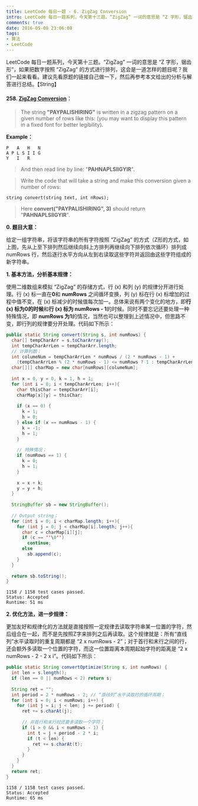 ```yaml
---
title: LeetCode 每日一题 - 6. ZigZag Conversion
intro: LeetCode 每日一题系列，今天第十三题。“ZigZag” 一词的意思是 “Z 字形，锯齿形”，如果把数字按照 “ZigZag” 的方式进行排列，这会是一道怎样的题目呢？我们一起来看看。建议先看原题的链接自己做一下，然后再参考本文给出的分析与解答进行总结。【String】
comments: true
date: 2016-05-08 23:06:08
tags:
- 算法
- LeetCode
---
```


LeetCode 每日一题系列，今天第十三题。“ZigZag” 一词的意思是 “Z 字形，锯齿形”，如果把数字按照 “ZigZag” 的方式进行排列，这会是一道怎样的题目呢？我们一起来看看。建议先看原题的链接自己做一下，然后再参考本文给出的分析与解答进行总结。【String】

#### 258. [ZigZag Conversion](https://leetcode.com/problems/zigzag-conversion/)：


> The string **"PAYPALISHIRING"** is written in a zigzag pattern on a given number of rows like this: (you may want to display this pattern in a fixed font for better legibility).

**Example：**

```text
P   A   H   N
A P L S I I G
Y   I   R
```

> And then read line by line: "**PAHNAPLSIIGYIR**".

> Write the code that will take a string and make this conversion given a number of rows:

```text
string convert(string text, int nRows);
```

> Here **convert("PAYPALISHIRING", 3)** should return "**PAHNAPLSIIGYIR**".

**0. 题目大意：**

给定一组字符串，将该字符串的所有字符按照 “ZigZag” 的方式（Z形的方式，如上图，先从上至下排列然后继续向斜上方排列再继续向下排列依次循环）排列成 numRows 行，然后逐行水平方向从左到右读取这些字符并返回由这些字符组成的新字符串。

**1. 基本方法，分析基本规律：**

使用二维数组来模拟 “ZigZag” 的存储方式，行 (x) 和列 (y) 的规律分开进行处理。行 (x) 标一直在**0**和 **numRows** 之间循环变换，列 (y) 标在行 (x) 标增加的过程中值不变，在 (x) 标减少的时候值每次加一。总体来说有两个变化的地方，即**行 (x) 标为0的时候**和**行 (x) 标为 numRows - 1**的时候。同时不要忘记还要处理一种特殊情况，即 **numRows 为1**的情况，当然也可以整理到上述情况中，但思路不变，即行列的规律要分开处理。代码如下所示：

```java
public static String convert(String s, int numRows) {
  char[] tempCharArr = s.toCharArray();
  int tempCharArrLen = tempCharArr.length;
  // 计算列数；
  int columeNum = tempCharArrLen * numRows / (2 * numRows - 1) + 
    (tempCharArrLen % (2 * numRows - 1) <= numRows ? 1 : tempCharArrLen % (2 * numRows - 1) - numRows + 1);
  char[][] charMap = new char[numRows][columeNum];
  
  int x = 0, y = 0, k = 1, h = 1;
  for (int i = 0; i < tempCharArrLen; i++){
    char thisChar = tempCharArr[i];
    charMap[x][y] = thisChar;
    
    if (x == 0) {
      k = 1;
      h = 0;
    } else if (x == numRows - 1) {
      k = -1;
      h = 1;
    }
    
    // 特殊情况；
    if (numRows == 1) {
      k = 0;
      h = 1;
    }
      
    x = x + k;
    y = y + h;
  }    
  
  StringBuffer sb = new StringBuffer();
  
  // Output string；
  for (int i = 0; i < charMap.length; i++){
    for (int j = 0; j < charMap[i].length; j++){
      char c = charMap[i][j];
      if (c == ''\0'')
        continue;
      else
        sb.append(c);
    }
  }
  
  return sb.toString();
}
```

```text
1158 / 1158 test cases passed.
Status: Accepted
Runtime: 51 ms
```

**2. 优化方法，进一步规律：**

更加友好和规律化的方法就是直接按照一定规律去读取字符串某一位置的字符，然后组合在一起，而不是先按照Z字来排列之后再读取。这个规律就是：所有“直线列”水平读取时的重复周期都是 “2 x numRows - 2”；对于首行和末行之间的行，还会额外多读取一个位置的字符，而这一位置距离本周期起始字符的距离是 “2 x numRows - 2 - 2 x i”。代码如下所示：

```java
public static String convertOptimize(String s, int numRows) {
  int len = s.length();  
  if (len == 0 || numRows < 2) return s;  
    
  String ret = "";   
  int period = 2 * numRows - 2; // “直线列”水平读取时的循环周期；
  for (int i = 0; i < numRows; i++) {  
    for (int j = i; j < len; j += period) {  
      ret += s.charAt(j);  
        
      // 非首行和末行时还要多读取一个字符；
      if (i > 0 && i < numRows - 1) {  
        int t = j + period - 2 * i;  
        if (t < len) {  
          ret += s.charAt(t);  
        }  
      }  
    }  
  }  
  return ret;  
}
```
```text
1158 / 1158 test cases passed.
Status: Accepted
Runtime: 65 ms
```
